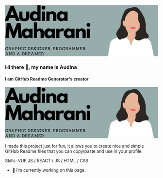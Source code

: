 <img width="100%" height="80%" src="./banner.png" />


### Hi there 👋, my name is Audina
#### I am GitHub Readme Generator's creator
![I am GitHub Readme Generator's creator](https://github.com/audinamaharani/audinamaharani/blob/8825975018e863781f54a768e7530103b9edbd2d/banner.png)

I made this project just for fun, it allows you to create nice and simple GitHub Readme files that you can copy/paste and use in your profile.

Skills: VUE JS / REACT / JS / HTML / CSS

- 🔭 I’m currently working on this page. 





